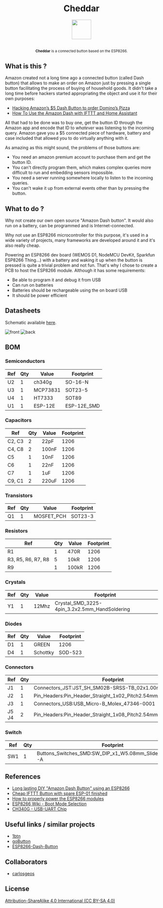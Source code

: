 <h1 align="center">Cheddar</h1>
<h6 align="center">
  <a href="https://en.wikipedia.org/wiki/Cheddar_cheese">
    <img  src="https://upload.wikimedia.org/wikipedia/commons/1/18/Somerset-Cheddar.jpg"
        height="64"
        width="64">
  </a>
</h6>
<p align="center">
<sup>
      <strong>Cheddar</strong> is a connected button based on the ESP8266.
</sup>
<br>

## What is this ?

Amazon created not a long time ago a connected button (called Dash button) that allows to make an order on Amazon just by pressing a single button facilitating the process of buying of household goods.
It didn't take a long time before hackers started appropriating the object and use it for their own purposes:

  * [Hacking Amazon’s $5 Dash Button to order Domino’s Pizza](https://medium.com/@brody_berson/hacking-amazon-s-5-dash-button-to-order-domino-s-pizza-9d19c9d04646)
  * [How To Use the Amazon Dash with IFTTT and Home Assistant](https://www.youtube.com/watch?v=qZpJ9W0wCks)

All that had to be done was to buy one, get the button ID through the Amazon app and encode that ID to _whatever_ was listening to the incoming query.
Amazon gave you a $5 connected piece of hardware, battery and case included that allowed you to do virtually anything with it.

As amazing as this might sound, the problems of those buttons are:

  * You need an amazon premium account to purchase them and get the button ID.
  * You can't directly program them, which makes complex queries more difficult to run and embedding sensors impossible.
  * You need a server running somewhere locally to listen to the incoming queries.
  * You can't wake it up from external events other than by pressing the button.

## What to do ?

Why not create our own open source "Amazon Dash button". It would also run on a battery, can be programmed and is Internet-connected.

Why not use an ESP8266 microcontroller for this purpose, it's used in a wide variety of projects, many frameworks are developed around it and it's also really cheap.

Powering an ESP8266 dev board (WEMOS D1, NodeMCU DevKit, Sparkfun ESP8266 Thing...) with a battery and waking it up when the button is pressed is quite a trivial problem and not fun. That's why I chose to create a PCB to host the ESP8266 module. Although it has some requirements:

  * Be able to program it and debug it from USB
  * Can run on batteries
  * Batteries should be rechargeable using the on board USB
  * It should be power efficient

## Datasheets

Schematic available [here](https://sendnu.de/f/f.php?h=1UXSZL2z&d=1).

![front](https://i.imgur.com/Qub6yDa.png)
![back](https://i.imgur.com/wW3HbY1.png)

## BOM

### Semiconductors

Ref | Qty | Value | Footprint
----|-----|-------|---------------
U2 | 1 | ch340g | SO-16-N
U3 | 1 | MCP73831 | SOT23-5
U4 | 1 | HT7333 | SOT89
U1 | 1 | ESP-12E | ESP-12E_SMD

### Capacitors

Ref | Qty | Value | Footprint
----|-----|-------|---------------
C2, C3 | 2 | 22pF | 1206
C4, C8 | 2 | 100nF | 1206
C5 | 1 | 10nF | 1206
C6 | 1 | 22nF | 1206
C7 | 1 | 1uF  | 1206
C9, C1 | 2 | 220uF | 1206

### Transistors

Ref | Qty | Value | Footprint
----|-----|-------|---------------
Q1  | 1   | MOSFET_PCH | SOT23-3

### Resistors

Ref | Qty | Value | Footprint
----|-----|-------|---------------
R1 | 1 | 470R | 1206
R3, R5, R6, R7, R8 | 5 | 10kR | 1206
R9 | 1 | 100kR | 1206

### Crystals

Ref | Qty | Value | Footprint
----|-----|-------|---------------
Y1 | 1 | 12Mhz | Crystal_SMD_3225-4pin_3.2x2.5mm_HandSoldering

### Diodes

Ref | Qty | Value | Footprint
----|-----|-------|---------------
D1 | 1 | GREEN | 1206
D4 | 1 | Schottky | SOD-523

### Connectors

Ref | Qty | Footprint
----|-----|---------------
J1 | 1 | Connectors_JST:JST_SH_SM02B-SRSS-TB_02x1.00mm_Angled
J2 | 1 | Pin_Headers:Pin_Header_Straight_1x02_Pitch2.54mm_SMD_Pin1Left
J3 | 1 | Connectors_USB:USB_Micro-B_Molex_47346-0001
J5 J4 | 2 | Pin_Headers:Pin_Header_Straight_1x08_Pitch2.54mm

### Switch

Ref | Qty | Footprint
----|-----|---------------
SW1 | 1 | Buttons_Switches_SMD:SW_DIP_x1_W5.08mm_Slide_Copal_CHS-A

## References

* [Long lasting DIY "Amazon Dash Button" using an ESP8266](https://www.youtube.com/watch?v=nbMfb0dIvYc&t=307s)
* [Cheap IFTTT Button with spare ESP-01 finished](https://www.youtube.com/watch?v=6JD2RMDM88Y)
* [How to properly power the ESP8266 modules](https://www.youtube.com/watch?v=wf_msvWv1jk)
* [ESP8266 Wiki - Boot Mode Selection](https://github.com/espressif/esptool/wiki/ESP8266-Boot-Mode-Selection)
* [CH340G - USB-UART Chip](http://www.sunrom.com/p/ch340g)

## Useful links / similar projects

* [1btn](https://github.com/knewron-technologies/1btn)
* [goButton](https://www.kickstarter.com/projects/805606890/gobutton-simple-wi-fi-connected-smart-button-for-e/description)
* [ESP8266-Dash-Button](https://github.com/DeqingSun/ESP8266-Dash-Button)

## Collaborators

* [carlosgeos](https://github.com/carlosgeos)

## License

[Attribution-ShareAlike 4.0 International (CC BY-SA 4.0)](https://creativecommons.org/licenses/by-sa/4.0/)
